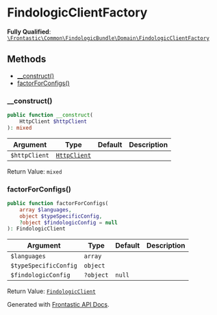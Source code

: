#  FindologicClientFactory

**Fully Qualified**: [`\Frontastic\Common\FindologicBundle\Domain\FindologicClientFactory`](../../../../src/php/FindologicBundle/Domain/FindologicClientFactory.php)

## Methods

* [__construct()](#__construct)
* [factorForConfigs()](#factorforconfigs)

### __construct()

```php
public function __construct(
    HttpClient $httpClient
): mixed
```

Argument|Type|Default|Description
--------|----|-------|-----------
`$httpClient`|[`HttpClient`](../../HttpClient.md)||

Return Value: `mixed`

### factorForConfigs()

```php
public function factorForConfigs(
    array $languages,
    object $typeSpecificConfig,
    ?object $findologicConfig = null
): FindologicClient
```

Argument|Type|Default|Description
--------|----|-------|-----------
`$languages`|`array`||
`$typeSpecificConfig`|`object`||
`$findologicConfig`|`?object`|`null`|

Return Value: [`FindologicClient`](FindologicClient.md)

Generated with [Frontastic API Docs](https://github.com/FrontasticGmbH/apidocs).
